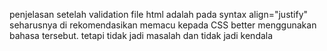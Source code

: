 penjelasan setelah validation file html adalah pada syntax align="justify" seharusnya di rekomendasikan memacu kepada CSS better menggunakan bahasa tersebut. tetapi tidak jadi masalah dan tidak jadi kendala
